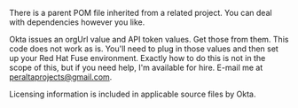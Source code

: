 There is a parent POM file inherited from a related project. You can deal with dependencies however you like.

Okta issues an orgUrl value and API token values. Get those from them. This code does not work as is. You'll need to plug in those values and then set up your Red Hat Fuse environment. Exactly how to do this is not in the scope of this, but if you need help, I'm available for hire. E-mail me at peraltaprojects@gmail.com.

Licensing information is included in applicable source files by Okta.
